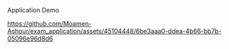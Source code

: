 Application Demo 

https://github.com/Moamen-Ashour/exam_application/assets/45104448/6be3aaa0-ddea-4b66-bb7b-05096e96d8d6

